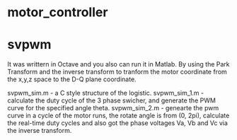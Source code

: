 # motor_controller

# svpwm
It was writtern in Octave and you also can run it in Matlab. By using the Park Transform and the inverse transform to tranform the motor coordinate from the x,y,z space to the D-Q plane coordinate. 

svpwm_sim.m - a C style structure of the logistic. 
svpwm_sim_1.m - calculate the duty cycle of the 3 phase swicher, and generate the PWM curve for the specified angle theta. 
svpwm_sim_2.m - genearte the pwm curve in a cycle of the motor runs, the rotate angle is from (0, 2pi), calculate the real-time duty cycles and also got the phase voltages Va, Vb and Vc via the inverse transform. 
